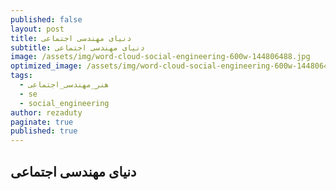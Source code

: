 ```yaml
---
published: false
layout: post
title: دنیای مهندسی اجتماعی
subtitle: دنیای مهندسی اجتماعی
image: /assets/img/word-cloud-social-engineering-600w-144806488.jpg
optimized_image: /assets/img/word-cloud-social-engineering-600w-144806488.jpg
tags:
  - هنر_مهندسی_اجتماعی
  - se
  - social_engineering
author: rezaduty
paginate: true
published: true
---
```

## دنیای مهندسی اجتماعی
